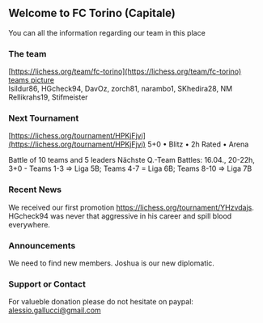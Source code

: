 ## Welcome to FC Torino (Capitale)

You can all the information regarding our team in this place

### The team
[https://lichess.org/team/fc-torino](https://lichess.org/team/fc-torino) <br/>
<a href="slideshow.html">teams picture</a> <br/>
Isildur86, HGcheck94, DavOz, zorch81, narambo1, SKhedira28, NM Rellikrahs19, Stifmeister

### Next Tournament
[https://lichess.org/tournament/HPKjFjvi](https://lichess.org/tournament/HPKjFjvi)
5+0 • Blitz • 2h
Rated • Arena

Battle of 10 teams and 5 leaders
Nächste Q.-Team Battles: 16.04., 20-22h, 3+0 - Teams 1-3 => Liga 5B; Teams 4-7 = Liga 6B; Teams 8-10 => Liga 7B

### Recent News
We received our first promotion https://lichess.org/tournament/YHzvdajs.
HGcheck94 was never that aggressive in his career and spill blood everywhere.

### Announcements
We need to find new members.
Joshua is our new diplomatic.

### Support or Contact
For valueble donation please do not hesitate on paypal: alessio.gallucci@gmail.com
